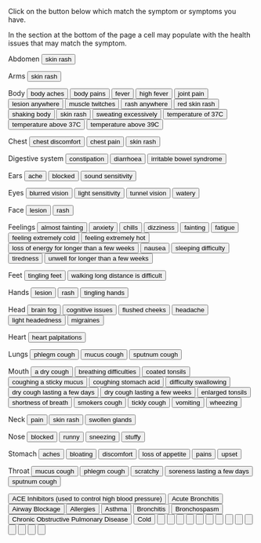 
<link href="./styles.css" rel="stylesheet" />

<p>Click on the button below which match the symptom or symptoms you have.</p>
<p>In the section at the bottom of the page a cell may populate with the health issues that may match the symptom.</p>

<form name="symptom">

<!-- Symptom -->

<p>Abdomen<span>
  <input value="skin rash" type="button" onClick="document.symptom.ScarletFever.value='Scarlet fever'">
  </span></p>

<p>Arms<span>
  <input value="skin rash" type="button" onClick="document.symptom.ScarletFever.value='Scarlet fever'">
</span></p>

<p>Body<span>
  <input value="body aches" type="button" onClick="document.symptom.Influenza.value='Influenza';document.symptom.Monkeypox.value='Monkeypox'">
  <input value="body pains" type="button" onClick="document.symptom.Influenza.value='Influenza'">
  <input value="fever" type="button" onClick="document.symptom.GlandularFever.value='Glandular fever';showTime([acuteBronchitis]);document.symptom.Influenza.value='Influenza'">
  <input value="high fever" type="button" onClick="document.symptom.Pneumonia.value='Pneumonia';document.symptom.Influenza.value='Influenza'">
  <input value="joint pain" type="button" onClick="document.symptom.RheumaticFever.value='Rheumatic fever';document.symptom.GlandularFever.value='Glandular fever'">
  <input value="lesion anywhere" type="button" onClick="document.symptom.Monkeypox.value='Monkeypox'">
  <input value="muscle twitches" type="button" onClick="document.symptom.POTS.value='Postural orthostatic tachycardia syndrome'">
  <input value="rash anywhere" type="button" onClick="document.symptom.Monkeypox.value='Monkeypox'">
  <input value="red skin rash" type="button" onClick="document.symptom.ScarletFever.value='Scarlet fever'">
  <input value="shaking body" type="button" onClick="document.symptom.POTS.value='Postural orthostatic tachycardia syndrome'">
  <input value="skin rash" type="button" onClick="document.symptom.ScarletFever.value='Scarlet fever'">
  <input value="sweating excessively" type="button" onClick="document.symptom.POTS.value='Postural orthostatic tachycardia syndrome'">
  <input value="temperature of 37C" type="button" onClick="showTime([cold]);">
  <input value="temperature above 37C" type="button" onClick="document.symptom.Influenza.value='Influenza'">
  <input value="temperature above 39C" type="button" onClick="document.symptom.RheumaticFever.value='Rheumatic fever';document.symptom.Influenza.value='Influenza'">
</span></p>

<p>Chest<span>
  <input value="chest discomfort" type="button" onClick="document.symptom.POTS.value='Postural orthostatic tachycardia syndrome';showTime([acuteBronchitis]);">
  <input value="chest pain" type="button" onClick="document.symptom.POTS.value='Postural orthostatic tachycardia syndrome';showTime([acuteBronchitis]);">
  <input value="skin rash" type="button" onClick="document.symptom.ScarletFever.value='Scarlet fever'">
</span></p>

<p>Digestive system<span>
  <input value="constipation" type="button" onClick="document.symptom.POTS.value='Postural orthostatic tachycardia syndrome'">
  <input value="diarrhoea" type="button" onClick="document.symptom.POTS.value='Postural orthostatic tachycardia syndrome';document.symptom.Influenza.value='Influenza'">
  <input value="irritable bowel syndrome" type="button" onClick="document.symptom.POTS.value='Postural orthostatic tachycardia syndrome'">
</span></p>

<p>Ears<span>
  <input value="ache" type="button" onClick="document.symptom.RheumaticFever.value='Rheumatic fever'">
  <input value="blocked" type="button" onClick="showTime([cold]);">
  <input value="sound sensitivity" type="button" onClick="document.symptom.POTS.value='Postural orthostatic tachycardia syndrome'">
</span></p>

<p>Eyes<span>
  <input value="blurred vision" type="button" onClick="document.symptom.POTS.value='Postural orthostatic tachycardia syndrome'">
  <input value="light sensitivity" type="button" onClick="document.symptom.POTS.value='Postural orthostatic tachycardia syndrome'">
  <input value="tunnel vision" type="button" onClick="document.symptom.POTS.value='Postural orthostatic tachycardia syndrome'">
  <input value="watery" type="button" onClick="showTime([cold]);">
</span></p>

<p>Face<span>
  <input value="lesion" type="button" onClick="document.symptom.Monkeypox.value='Monkeypox'">
  <input value="rash" type="button" onClick="document.symptom.Monkeypox.value='Monkeypox'">
</span></p>

<p>Feelings<span>
  <input value="almost fainting" type="button" onClick="document.symptom.POTS.value='Postural orthostatic tachycardia syndrome'">
  <input value="anxiety" type="button" onClick="document.symptom.POTS.value='Postural orthostatic tachycardia syndrome'">
  <input value="chills" type="button" onClick="document.symptom.Pneumonia.value='Pneumonia';document.symptom.Influenza.value='Influenza';document.symptom.Monkeypox.value='Monkeypox'">
  <input value="dizziness" type="button" onClick="document.symptom.POTS.value='Postural orthostatic tachycardia syndrome'">
  <input value="fainting" type="button" onClick="document.symptom.POTS.value='Postural orthostatic tachycardia syndrome'">
  <input value="fatigue" type="button" onClick="document.symptom.POTS.value='Postural orthostatic tachycardia syndrome';showTime([acuteBronchitis]);document.symptom.Monkeypox.value='Monkeypox'">
  <input value="feeling extremely cold" type="button" onClick="document.symptom.POTS.value='Postural orthostatic tachycardia syndrome'">
  <input value="feeling extremely hot" type="button" onClick="document.symptom.POTS.value='Postural orthostatic tachycardia syndrome'">
  <input value="loss of energy for longer than a few weeks" type="button" onClick="document.symptom.POTS.value='Postural orthostatic tachycardia syndrome';document.symptom.GlandularFever.value='Glandular fever'">
  <input value="nausea" type="button" onClick="document.symptom.POTS.value='Postural orthostatic tachycardia syndrome'">
  <input value="sleeping difficulty" type="button" onClick="document.symptom.POTS.value='Postural orthostatic tachycardia syndrome'">
  <input value="tiredness" type="button" onClick="document.symptom.POTS.value='Postural orthostatic tachycardia syndrome';document.symptom.GlandularFever.value='Glandular fever';document.symptom.Cold.value='Cold'">
  <input value="unwell for longer than a few weeks" type="button" onClick="document.symptom.POTS.value='Postural orthostatic tachycardia syndrome';document.symptom.GlandularFever.value='Glandular fever'">
</span></p>

<p>Feet<span>
  <input value="tingling feet" type="button" onClick="document.symptom.POTS.value='Postural orthostatic tachycardia syndrome'">
  <input value="walking long distance is difficult" type="button" onClick="document.symptom.POTS.value='Postural orthostatic tachycardia syndrome'">
</span></p>

<p>Hands<span>
  <input value="lesion" type="button" onClick="document.symptom.Monkeypox.value='Monkeypox'">
  <input value="rash" type="button" onClick="document.symptom.Monkeypox.value='Monkeypox'">
  <input value="tingling hands" type="button" onClick="document.symptom.POTS.value='Postural orthostatic tachycardia syndrome'">
</span></p>

<p>Head<span>
  <input value="brain fog" name="brain fog" type="button" onClick="document.symptom.POTS.value='Postural orthostatic tachycardia syndrome'">
  <input value="cognitive issues" type="button" onClick="document.symptom.POTS.value='Postural orthostatic tachycardia syndrome'">
  <input value="flushed cheeks" type="button" onClick="document.symptom.ScarletFever.value='Scarlet fever'">
  <input value="headache" type="button" onClick="document.symptom.POTS.value='Postural orthostatic tachycardia syndrome';document.symptom.GlandularFever.value='Glandular fever';document.symptom.Cold.value='Cold';document.symptom.Influenza.value='Influenza'">
  <input value="light headedness" type="button" onClick="document.symptom.POTS.value='Postural orthostatic tachycardia syndrome'">
  <input value="migraines" type="button" onClick="document.symptom.POTS.value='Postural orthostatic tachycardia syndrome'">
</span></p>

<p>Heart<span>
  <input value="heart palpitations" type="button" onClick="document.symptom.POTS.value='Postural orthostatic tachycardia syndrome'">
</span></p>

<p>Lungs<span>
  <input value="phlegm cough" type="button" onClick="showTime([bronchitis, chronicObstructivePulmonaryDisease]);document.symptom.Pneumonia.value='Pneumonia';document.symptom.Tuberculosis.value='Tuberculosis';">
  <input value="mucus cough" type="button" onClick="showTime([bronchitis]);document.symptom.Pneumonia.value='Pneumonia';document.symptom.Tuberculosis.value='Tuberculosis';showTime([chronicObstructivePulmonaryDisease]);">
  <input value="sputnum cough" type="button" onClick="showTime([bronchitis]);document.symptom.Pneumonia.value='Pneumonia';document.symptom.Tuberculosis.value='Tuberculosis';showTime([chronicObstructivePulmonaryDisease]);">
</span></p>

<p>Mouth<span>
  <input value="a dry cough" type="button" onClick="document.symptom.Cold.value='Cold';document.symptom.Influenza.value='Influenza'">
  <input value="breathing difficulties" type="button" onClick="document.symptom.POTS.value='Postural orthostatic tachycardia syndrome'">
  <input value="coated tonsils" type="button" onClick="document.symptom.RheumaticFever.value='Rheumatic fever'">
  <input value="coughing a sticky mucus" type="button" onClick="showTime([acuteBronchitis, asthma]);">
  <input value="coughing stomach acid" type="button" onClick="document.symptom.GastroesophagealRefluxDisease.value='Gastroesophageal reflux disease'">
  <input value="difficulty swallowing" type="button" onClick="document.symptom.RheumaticFever.value='Rheumatic fever'">
  <input value="dry cough lasting a few days" type="button" onClick="document.symptom.IrritantDust.value='Irritant (dust)';document.symptom.IrritantFumes.value='Irritant (fumes)';document.symptom.IrritantChemicals.value='Irritant (chemicals)';showTime([airwayBlockage]);">
  <input value="dry cough lasting a few weeks" type="button" onClick="document.symptom.ViralIllnesses.value='Viral illnesses';showTime([bronchospasm]);document.symptom.ViralIllnesses.value='Viral illnesses';showTime([ACEInhibitors]);document.symptom.Asthma.value='Asthma'">
  <input value="enlarged tonsils" type="button" onClick="document.symptom.RheumaticFever.value='Rheumatic fever'">
  <input value="shortness of breath" type="button" onClick="document.symptom.POTS.value='Postural orthostatic tachycardia syndrome';showTime([acuteBronchitis]);">
  <input value="smokers cough" type="button" onClick="document.symptom.LungDamage.value='Lung damage'">
  <input value="tickly cough" type="button" onClick="showTime([allergies]);">
  <input value="vomiting" type="button" onClick="document.symptom.Influenza.value='Influenza'">
  <input value="wheezing" type="button" onClick="showTime([acuteBronchitis]);">
</span></p>

<p>Neck<span>
  <input value="pain" type="button" onClick="document.symptom.RheumaticFever.value='Rheumatic fever'">
  <input value="skin rash" type="button" onClick="document.symptom.ScarletFever.value='Scarlet fever'">
  <input value="swollen glands" type="button" onClick="document.symptom.GlandularFever.value='Glandular fever'">
</span></p>

<p>Nose<span>
  <input value="blocked" type="button" onClick="document.symptom.Cold.value='Cold';document.symptom.Influenza.value='Influenza'">
  <input value="runny" type="button" onClick="document.symptom.Cold.value='Cold';document.symptom.Influenza.value='Influenza'">
  <input value="sneezing" type="button" onClick="document.symptom.Cold.value='Cold';document.symptom.Influenza.value='Influenza'">
  <input value="stuffy" type="button" onClick="document.symptom.Cold.value='Cold';document.symptom.Influenza.value='Influenza'">
</span></p>

<p>Stomach<span>
  <input value="aches" type="button" onClick="document.symptom.POTS.value='Postural orthostatic tachycardia syndrome';document.symptom.Influenza.value='Influenza'">
  <input value="bloating" type="button" onClick="document.symptom.POTS.value='Postural orthostatic tachycardia syndrome'">
  <input value="discomfort" type="button" onClick="document.symptom.POTS.value='Postural orthostatic tachycardia syndrome';document.symptom.Influenza.value='Influenza'">
  <input value="loss of appetite" type="button" onClick="document.symptom.GlandularFever.value='Glandular fever'">
  <input value="pains" type="button" onClick="document.symptom.POTS.value='Postural orthostatic tachycardia syndrome';document.symptom.Influenza.value='Influenza'">
  <input value="upset" type="button" onClick="document.symptom.POTS.value='Postural orthostatic tachycardia syndrome';document.symptom.Influenza.value='Influenza'">
</span></p>

<p>Throat<span>
  <input value="mucus cough" type="button" onClick="showTime([acuteBronchitis, asthma]);document.symptom.ViralIllnesses.value='Viral Illnesses';">
  <input value="phlegm cough" type="button" onClick="showTime([acuteBronchitis, asthma]);document.symptom.ViralIllnesses.value='Viral Illnesses';">
  <input value="scratchy" type="button" onClick="document.symptom.Cold.value='Cold'">
  <input value="soreness lasting a few days" type="button" onClick="document.symptom.RheumaticFever.value='Rheumatic fever';document.symptom.ScarletFever.value='Scarlet fever';document.symptom.GlandularFever.value='Glandular fever';document.symptom.Cold.value='Cold';document.symptom.Influenza.value='Influenza'">
  <input value="sputnum cough" type="button" onClick="showTime([acuteBronchitis, allergies]);document.symptom.Influenza.value='Influenza';document.symptom.ViralIllnesses.value='Viral Illnesses';">
</span></p>

<!-- Health condition -->

  <input value="ACE Inhibitors (used to control high blood pressure)" class="media-item" id="ACEInhibitors" type="button" name="ACEInhibitors" />
  <input value="Acute Bronchitis" class="media-item" id="AcuteBronchitis" type="button" name="AcuteBronchitis" />
  <input value="Airway Blockage" class="media-item" id="AirwayBlockage" type="button" name="AirwayBlockage" />
  <input value="Allergies" class="media-item" id="Allergies" type="button" name="Allergies" />
  <input value="Asthma" class="media-item" id="Asthma" type="button" name="Asthma" />
  <input value="Bronchitis" class="media-item" id="Bronchitis" type="button" name="Bronchitis" />
  <input value="Bronchospasm" class="media-item" id="Bronchospasm" type="button" name="Bronchospasm" />
  <input value="Chronic Obstructive Pulmonary Disease" class="media-item" id="ChronicObstructivePulmonaryDisease" type="button" name="ChronicObstructivePulmonaryDisease" />
  <input value="Cold" class="media-item" id="Cold" type="button" name="Cold" />
  <input value="" type="button" name="GastroesophagealRefluxDisease" />
  <input value="" type="button" name="GlandularFever" />
  <input value="" type="button" name="Influenza" />
  <input value="" type="button" name="IrritantDust" />
  <input value="" type="button" name="IrritantFumes" />
  <input value="" type="button" name="IrritantChemicals" />
  <input value="" type="button" type="button" name="LungDamage" />
  <input value="" type="button" name="Monkeypox" />
  <input value="" type="button" name="POTS" />
  <input value="" type="button" name="Pneumonia" />
  <input value="" type="button" name="RheumaticFever" />
  <input value="" type="button" name="ScarletFever" />
  <input value="" type="button" name="Tuberculosis" />
  <input value="" type="button" name="ViralIllnesses" />

</form>

<script src="script.js"></script>
